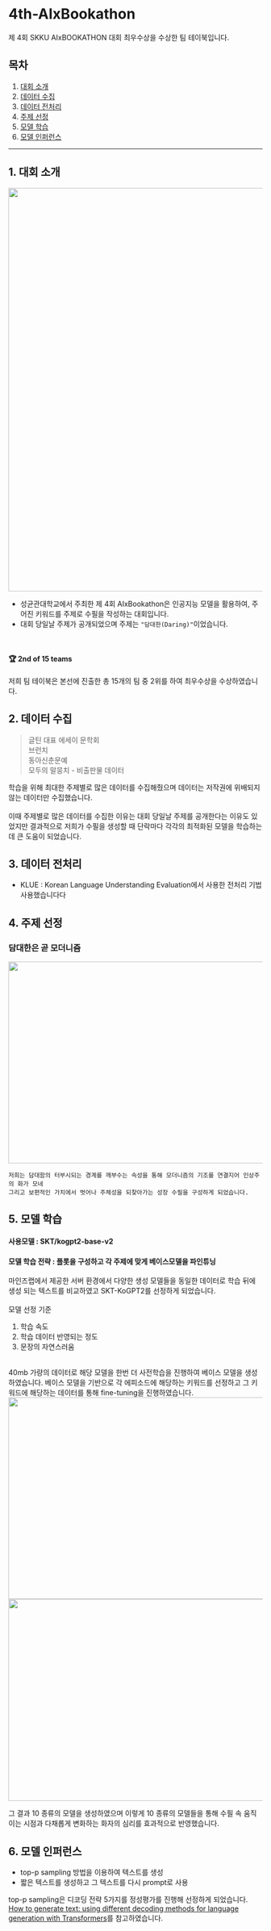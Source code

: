 # 4th-AIxBookathon
제 4회 SKKU AIxBOOKATHON 대회 최우수상을 수상한 팀 테이북입니다.   

## 목차
1. [대회 소개](#1-대회-소개)
2. [데이터 수집](#2-데이터-수집)
3. [데이터 전처리](#3-데이터-전처리)
4. [주제 선정](#4-주제-선정)
5. [모델 학습](#5-모델-학습)
6. [모델 인퍼런스](#6-모델-인퍼런스)
---
## 1. 대회 소개
<img src="https://github.com/ryuseunghan/4th-AIxBookathon/assets/106146847/111d03d1-b5d7-4b9a-87c2-238b67789ca8.png"  width="600" height="800"/>   

* 성균관대학교에서 주최한 제 4회 AIxBookathon은 인공지능 모델을 활용하여, 주어진 키워드를 주제로 수필을 작성하는 대회입니다.
* 대회 당일날 주제가 공개되었으며 주제는 ```"담대한(Daring)"```이었습니다.
</br>

#### 🏆 2nd of 15 teams
저희 팀 테이북은 본선에 진출한 총 15개의 팀 중 2위를 하여 최우수상을 수상하였습니다.

## 2. 데이터 수집
>글틴
대표 에세이 문학회   
브런치   
동아신춘문예   
모두의 말뭉치 - 비출판물 데이터

학습을 위해 최대한 주제별로 많은 데이터를 수집해줬으며 데이터는 저작권에 위배되지 않는 데이터만 수집했습니다.  
</br>
이때 주제별로 많은 데이터를 수집한 이유는 대회 당일날 주제를 공개한다는 이유도 있었지만 결과적으로 저희가 수필을 생성할 때 단락마다 각각의 최적화된 모델을 학습하는데 큰 도움이 되었습니다.

## 3. 데이터 전처리
* KLUE : Korean Language Understanding Evaluation에서 사용한 전처리 기법 사용했습니다다

## 4. 주제 선정
### 담대한은 곧 모더니즘
<img src="https://github.com/ryuseunghan/4th-AIxBookathon/assets/106146847/512471f9-f011-436f-bc1c-9a34f644a18a.png"  width="800" height="400"/>

```
저희는 담대함의 터부시되는 경계를 깨부수는 속성을 통해 모더니즘의 기조를 연결지어 인상주의 화가 모네
그리고 보편적인 가치에서 벗어나 주체성을 되찾아가는 성장 수필을 구성하게 되었습니다.
```

## 5. 모델 학습
#### 사용모델 : SKT/kogpt2-base-v2
#### 모델 학습 전략 : 플롯을 구성하고 각 주제에 맞게 베이스모델을 파인튜닝 
마인즈랩에서 제공한 서버 환경에서 다양한 생성 모델들을 동일한 데이터로 학습 뒤에 생성 되는 텍스트를 비교하였고 SKT-KoGPT2를 선정하게 되었습니다.   
</br>
모델 선정 기준
1. 학습 속도
2. 학습 데이터 반영되는 정도
3. 문장의 자연스러움
</br>
40mb 가량의 데이터로 해당 모델을 한번 더 사전학습을 진행하여 베이스 모델을 생성하였습니다.
베이스 모델을 기반으로 각 에피소드에 해당하는 키워드를 선정하고 그 키워드에 해당하는 데이터를 통해 fine-tuning을 진행하였습니다.   
</br>
<img src="https://github.com/ryuseunghan/4th-AIxBookathon/assets/106146847/f81616ca-7ebe-4013-9536-fd8cfa1c1d10.png"  width="800" height="400"/>
<img src="https://github.com/ryuseunghan/4th-AIxBookathon/assets/106146847/6e0b39e3-7b85-4416-80d1-cb8965af5e8f.png"  width="800" height="400"/>

</p>
그 결과 10 종류의 모델을 생성하였으며 이렇게 10 종류의 모델들을 통해 수필 속 움직이는 시점과 다채롭게 변화하는 화자의 심리를 효과적으로 반영했습니다.

## 6. 모델 인퍼런스
* top-p sampling 방법을 이용하여 텍스트를 생성
* 짧은 텍스트를 생성하고 그 텍스트를 다시 prompt로 사용

top-p sampling은 디코딩 전략 5가지를 정성평가를 진행해 선정하게 되었습니다.   
[How to generate text: using different decoding methods for language generation with Transformers](https://huggingface.co/blog/how-to-generate?fbclid=IwAR19kbEiW_sF19TeSr4BE4jQZSIqz0GzOFD2013fIGEH32DReW9pAFq6vDM)를 참고하였습니다.



